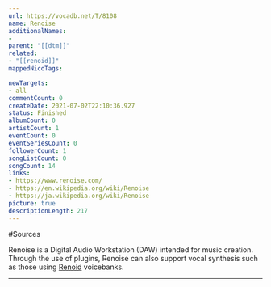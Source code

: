 ```yaml
---
url: https://vocadb.net/T/8108
name: Renoise
additionalNames: 
- 
parent: "[[dtm]]"
related:
- "[[renoid]]"
mappedNicoTags:

newTargets:
- all
commentCount: 0
createDate: 2021-07-02T22:10:36.927
status: Finished
albumCount: 0
artistCount: 1
eventCount: 0
eventSeriesCount: 0
followerCount: 1
songListCount: 0
songCount: 14
links: 
- https://www.renoise.com/
- https://en.wikipedia.org/wiki/Renoise
- https://ja.wikipedia.org/wiki/Renoise
picture: true
descriptionLength: 217
---
```


#Sources

Renoise is a Digital Audio Workstation (DAW) intended for music creation.
Through the use of plugins, Renoise can also support vocal synthesis such as those using [Renoid](https://vocadb.net/T/7621/renoid) voicebanks.

---

